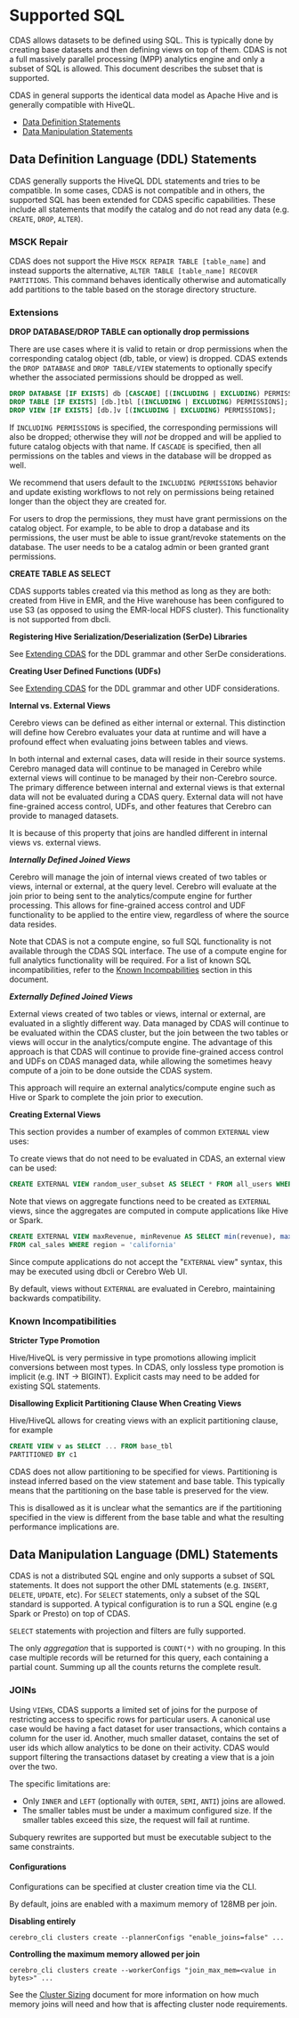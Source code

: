# Supported SQL

CDAS allows datasets to be defined using SQL. This is typically done by creating base
datasets and then defining views on top of them. CDAS is not a full massively parallel
processing (MPP) analytics engine and only a subset of SQL is allowed. This document
describes the subset that is supported.

CDAS in general supports the identical data model as Apache Hive and is generally
compatible with HiveQL.

* [Data Definition Statements](#data-definition-language-ddl-statements)
* [Data Manipulation Statements](#data-manipulation-language-dml-statements)

## Data Definition Language (DDL) Statements

CDAS generally supports the HiveQL DDL statements and tries to be compatible. In some
cases, CDAS is not compatible and in others, the supported SQL has been extended for
CDAS specific capabilities. These include all statements that modify the catalog
and do not read any data (e.g. `CREATE`, `DROP`, `ALTER`).

### MSCK Repair

CDAS does not support the Hive `MSCK REPAIR TABLE [table_name]` and instead supports
the alternative, `ALTER TABLE [table_name] RECOVER PARTITIONS`. This command behaves
identically otherwise and automatically add partitions to the table based on the
storage directory structure.

### Extensions

**DROP DATABASE/DROP TABLE can optionally drop permissions**

There are use cases where it is valid to retain or drop permissions when the
corresponding catalog object (db, table, or view) is dropped. CDAS extends the
`DROP DATABASE` and `DROP TABLE/VIEW` statements to optionally specify whether the
associated permissions should be dropped as well.

```sql
DROP DATABASE [IF EXISTS] db [CASCADE] [(INCLUDING | EXCLUDING) PERMISSIONS];
DROP TABLE [IF EXISTS] [db.]tbl [(INCLUDING | EXCLUDING) PERMISSIONS];
DROP VIEW [IF EXISTS] [db.]v [(INCLUDING | EXCLUDING) PERMISSIONS];
```

If `INCLUDING PERMISSIONS` is specified, the corresponding permissions will also be
dropped; otherwise they will *not* be dropped and will be applied to future catalog
objects with that name. If `CASCADE` is specified, then all permissions on the tables
and views in the database will be dropped as well.

We recommend that users default to the `INCLUDING PERMISSIONS` behavior and update
existing workflows to not rely on permissions being retained longer than the object
they are created for.

For users to drop the permissions, they must have grant permissions on the catalog
object. For example, to be able to drop a database and its permissions, the user must
be able to issue grant/revoke statements on the database. The user needs to be a catalog
admin or been granted grant permissions.

**CREATE TABLE AS SELECT**

CDAS supports tables created via this method as long as they are both: created from
Hive in EMR, and the Hive warehouse has been configured to use S3 (as opposed to using the
EMR-local HDFS cluster). This functionality is not supported from dbcli.

**Registering Hive Serialization/Deserialization (SerDe) Libraries**

See [Extending CDAS](ExtendingCDAS.md) for the DDL grammar and other SerDe
considerations.

**Creating User Defined Functions (UDFs)**

See [Extending CDAS](ExtendingCDAS.md) for the DDL grammar and other UDF considerations.

**Internal vs. External Views**

Cerebro views can be defined as either internal or external. This distinction will define
how Cerebro evaluates your data at runtime and will have a profound effect when evaluating
joins between tables and views.

In both internal and external cases, data will reside in their source systems. Cerebro managed
data will continue to be managed in Cerebro while external views will continue to be managed
by their non-Cerebro source. The primary difference between internal and external views is
that external data will not be evaluated during a CDAS query. External data will not have
fine-grained access control, UDFs, and other features that Cerebro can provide to managed
datasets.

It is because of this property that joins are handled different in internal views vs.
external views.

***Internally Defined Joined Views***

Cerebro will manage the join of internal views created of two tables or views, internal or
external, at the query level. Cerebro will evaluate at the join prior to being sent to
the analytics/compute engine for further processing. This allows for fine-grained access control
and UDF functionality to be applied to the entire view, regardless of where the source data
resides.

Note that CDAS is not a compute engine, so full SQL functionality is not available through the
CDAS SQL interface. The use of a compute engine for full analytics functionality will be required.
For a list of known SQL incompatibilities, refer to the
[Known Incompabilities](#known-incompatibilities) section in this document.

***Externally Defined Joined Views***

External views created of two tables or views, internal or external, are evaluated in a slightly
different way. Data managed by CDAS will continue to be evaluated within the CDAS cluster, but
the join between the two tables or views will occur in the analytics/compute engine. The advantage
of this approach is that CDAS will continue to provide fine-grained access control and UDFs on
CDAS managed data, while allowing the sometimes heavy compute of a join to be done outside the
CDAS system.

This approach will require an external analytics/compute engine such as Hive or Spark to complete
the join prior to execution.

**Creating External Views**

This section provides a number of examples of common `EXTERNAL` view uses:

To create views that do not need to be evaluated in CDAS, an external view can be used:

```sql
CREATE EXTERNAL VIEW random_user_subset AS SELECT * FROM all_users WHERE rand() % 10 = 0
```

Note that views on aggregate functions need to be created as `EXTERNAL` views, since the
aggregates are computed in compute applications like Hive or Spark.

```sql
CREATE EXTERNAL VIEW maxRevenue, minRevenue AS SELECT min(revenue), max(revenue)
FROM cal_sales WHERE region = 'california'
```

Since compute applications do not accept the "`EXTERNAL` view" syntax, this may be executed
using dbcli or Cerebro Web UI.

By default, views without `EXTERNAL` are evaluated in Cerebro, maintaining backwards
compatibility.

### Known Incompatibilities

**Stricter Type Promotion**

Hive/HiveQL is very permissive in type promotions allowing implicit conversions
between most types. In CDAS, only lossless type promotion is implicit (e.g. INT -> BIGINT).
Explicit casts may need to be added for existing SQL statements.

**Disallowing Explicit Partitioning Clause When Creating Views**

Hive/HiveQL allows for creating views with an explicit partitioning clause, for example

```sql
CREATE VIEW v as SELECT ... FROM base_tbl
PARTITIONED BY c1
```

CDAS does not allow partitioning to be specified for views. Partitioning is instead
inferred based on the view statement and base table. This typically means that the
partitioning on the base table is preserved for the view.

This is disallowed as it is unclear what the semantics are if the partitioning specified
in the view is different from the base table and what the resulting performance
implications are.

## Data Manipulation Language (DML) Statements

CDAS is not a distributed SQL engine and only supports a subset of SQL statements. It
does not support the other DML statements (e.g. `INSERT`, `DELETE`, `UPDATE`, etc). For
`SELECT` statements, only a subset of the SQL standard is supported. A typical
configuration is to run a SQL engine (e.g Spark or Presto) on top of CDAS.

`SELECT` statements with projection and filters are fully supported.

The only *aggregation* that is supported is `COUNT(*)` with no grouping. In this case
multiple records will be returned for this query, each containing a partial count.
Summing up all the counts returns the complete result.

### JOINs

Using `VIEW`s, CDAS supports a limited set of joins for the purpose of restricting access
to specific rows for particular users. A canonical use case would be having a fact
dataset for user transactions, which contains a column for the user id. Another, much
smaller dataset, contains the set of user ids which allow analytics to be done on their
activity. CDAS would support filtering the transactions dataset by creating a view that
is a join over the two.

The specific limitations are:

- Only `INNER` and `LEFT` (optionally with `OUTER`, `SEMI`, `ANTI`) joins are allowed.
- The smaller tables must be under a maximum configured size. If the smaller tables
exceed this size, the request will fail at runtime.

Subquery rewrites are supported but must be executable subject to the same constraints.

#### Configurations

Configurations can be specified at cluster creation time via the CLI.

By default, joins are enabled with a maximum memory of 128MB per join.

**Disabling entirely**

```shell
cerebro_cli clusters create --plannerConfigs "enable_joins=false" ...
```

**Controlling the maximum memory allowed per join**

```shell
cerebro_cli clusters create --workerConfigs "join_max_mem=<value in bytes>" ...
```

See the [Cluster Sizing](ClusterSizing.md) document for more information on how
much memory joins will need and how that is affecting cluster node requirements.
